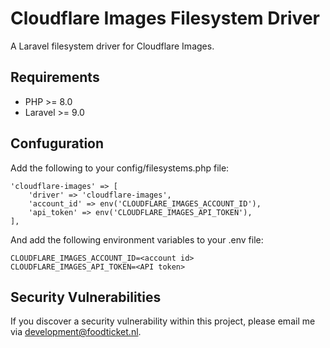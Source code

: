 # Cloudflare Images Filesystem Driver
A Laravel filesystem driver for Cloudflare Images.

## Requirements

- PHP >= 8.0
- Laravel >= 9.0

## Confuguration
Add the following to your config/filesystems.php file:
```
'cloudflare-images' => [
    'driver' => 'cloudflare-images',
    'account_id' => env('CLOUDFLARE_IMAGES_ACCOUNT_ID'),
    'api_token' => env('CLOUDFLARE_IMAGES_API_TOKEN'),
],
```
And add the following environment variables to your .env file:
```
CLOUDFLARE_IMAGES_ACCOUNT_ID=<account id>
CLOUDFLARE_IMAGES_API_TOKEN=<API token>
```

## Security Vulnerabilities

If you discover a security vulnerability within this project, please email me via [development@foodticket.nl](mailto:development@foodticket.nl).
